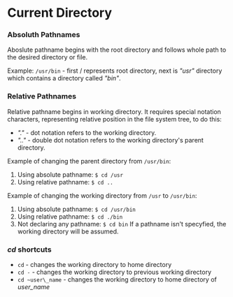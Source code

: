 # Current Directory

### Absoluth Pathnames

Aboslute pathname begins with the root directory and follows whole path to the desired directory or file.

Example:
`/usr/bin` - first \/ represents root directory, next is *"usr"* directory which contains a directory called *"bin"*.

### Relative Pathnames

Relative pathname begins in working directory. It requires special notation characters, representing relative position in the file system tree, to do this:

* *"."* - dot notation refers to the working directory.
* *".."* - double dot notation refers to the working directory's parent directory.

Example of changing the parent directory from `/usr/bin`:
1. Using absolute pathname:
 `$ cd /usr`
2. Using relative pathname:
 `$ cd ..`

Example of changing the working directory from `/usr` to `/usr/bin`:
1. Using absolute pathname:
 `$ cd /usr/bin`
2. Using relative pathname:
 `$ cd ./bin`
3. Not declaring any pathname:
 `$ cd bin`
 If a pathname isn't specyfied, the working directory will be assumed. 

### *cd* shortcuts

* `cd` - changes the working directory to home directory
* `cd -` - changes the working directory to previous working directory
* `cd ~user\_name` - changes the working directory to home directory of *user\_name* 
